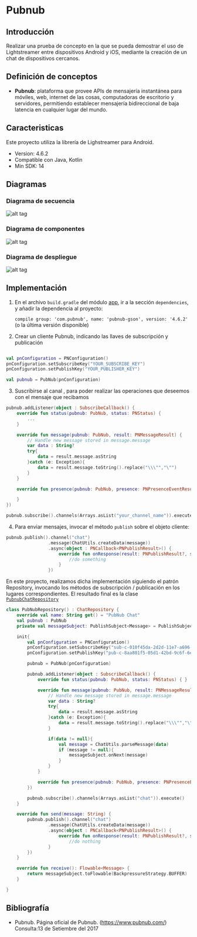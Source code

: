 # Pubnub

## Introducción

Realizar una prueba de concepto en la que se pueda demostrar el uso de Lightstreamer entre dispositivos Android y iOS,
mediante la creación de un chat de dispositivos cercanos.

## Definición de conceptos

- __Pubnub__: plataforma que provee APIs de mensajería instantánea para móviles, web, internet de las cosas, computadoras de escritorio y servidores, permitiendo establecer mensajería bidireccional de baja latencia en cualquier lugar del mundo. 

## Caracteristicas

Este proyecto utiliza la librería de Lighstreamer para Android.
- Version: 4.6.2
- Compatible con Java, Kotlin
- Min SDK: 14

## Diagramas

### Diagrama de secuencia

![alt tag](https://raw.githubusercontent.com/Bruno125/Communication-Demo-Android/documentation/Documentation/Pubnub/Diagrams/Diagrama%20de%20secuencia_%20Pubnub.png)

### Diagrama de componentes

![alt tag](https://raw.githubusercontent.com/Bruno125/Communication-Demo-Android/documentation/Documentation/Pubnub/Diagrams/Diagrama%20de%20componentes%20Pubnub.png)

### Diagrama de despliegue

![alt tag](https://raw.githubusercontent.com/Bruno125/Communication-Demo-Android/documentation/Documentation/Pubnub/Diagrams/Diagrama%20de%20despliege-%20Pubnub.png)

## Implementación

1. En el archivo `build.gradle` del módulo [app](https://github.com/Bruno125/Communication-Demo-Android/blob/documentation/app/build.gradle), ir a la sección `dependencies`, y añadir la dependencia al proyecto: 
   
   `compile group: 'com.pubnub', name: 'pubnub-gson', version: '4.6.2'` (o la última versión disponible)

2. Crear un cliente Pubnub, indicando las llaves de subscripción y publicación

```kotlin

val pnConfiguration = PNConfiguration()
pnConfiguration.setSubscribeKey("YOUR_SUBSCRIBE_KEY")
pnConfiguration.setPublishKey("YOUR_PUBLISHER_KEY")

val pubnub = PubNub(pnConfiguration)

```

3. Suscribirse al canal , para poder realizar las operaciones que deseemos con el mensaje que recibamos

```kotlin
pubnub.addListener(object : SubscribeCallback() {
    override fun status(pubnub: PubNub, status: PNStatus) {
        ...
    }

    override fun message(pubnub: PubNub, result: PNMessageResult) {
        // Handle new message stored in message.message
        var data : String?
        try{
            data = result.message.asString
        }catch (e: Exception){
            data = result.message.toString().replace("\\\"","\"")
        }
    }

    override fun presence(pubnub: PubNub, presence: PNPresenceEventResult) {

    }
})

pubnub.subscribe().channels(Arrays.asList("your_channel_name")).execute()

```

4. Para enviar mensajes, invocar el método `publish` sobre el objeto cliente:

```kotlin
pubnub.publish().channel("chat")
                .message(ChatUtils.createData(message))
                .async(object : PNCallback<PNPublishResult>() {
                    override fun onResponse(result: PNPublishResult?, status: PNStatus?) {
                        //do something
                    }
                })
```

En este proyecto, realizamos dicha implementación siguiendo el patrón Repository, invocando los métodos de subscripción / publicación en los lugares correspondientes. El resultado final es la clase [`PubnubChatRepository`](https://github.com/Bruno125/Communication-Demo-Android/blob/documentation/app/src/main/java/com/brunoaybar/chatdemos/data/impl/PubnubChatRepository.kt)

```kotlin
class PubNubRepository() : ChatRepository {
    override val name: String get() = "PubNub Chat"
    val pubnub : PubNub
    private val messageSubject: PublishSubject<Message> = PublishSubject.create()

    init{
        val pnConfiguration = PNConfiguration()
        pnConfiguration.setSubscribeKey("sub-c-010f45da-2d2d-11e7-a696-0619f8945a4f")
        pnConfiguration.setPublishKey("pub-c-8aa801f5-05d1-42bd-9c6f-6ee9e829f37f")

        pubnub = PubNub(pnConfiguration)

        pubnub.addListener(object : SubscribeCallback() {
            override fun status(pubnub: PubNub, status: PNStatus) { }

            override fun message(pubnub: PubNub, result: PNMessageResult) {
                // Handle new message stored in message.message
                var data : String?
                try{
                    data = result.message.asString
                }catch (e: Exception){
                    data = result.message.toString().replace("\\\"","\"")
                }

                if(data != null){
                    val message = ChatUtils.parseMessage(data)
                    if (message != null){
                        messageSubject.onNext(message)
                    }
                }
            }

            override fun presence(pubnub: PubNub, presence: PNPresenceEventResult) { }
        })

        pubnub.subscribe().channels(Arrays.asList("chat")).execute()
    }

    override fun send(message: String) {
        pubnub.publish().channel("chat")
                .message(ChatUtils.createData(message))
                .async(object : PNCallback<PNPublishResult>() {
                    override fun onResponse(result: PNPublishResult?, status: PNStatus?) {
                        //do nothing
                }
        })
    }

    override fun receive(): Flowable<Message> {
        return messageSubject.toFlowable(BackpressureStrategy.BUFFER)
    }

}

```


## Bibliografía

- Pubnub. Página oficial de Pubnub. (https://www.pubnub.com/) Consulta:13 de Setiembre del 2017

